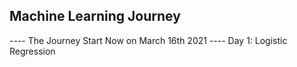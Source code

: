 ## Machine Learning Journey
---- The Journey Start Now on March 16th 2021 ----
Day 1: Logistic Regression

